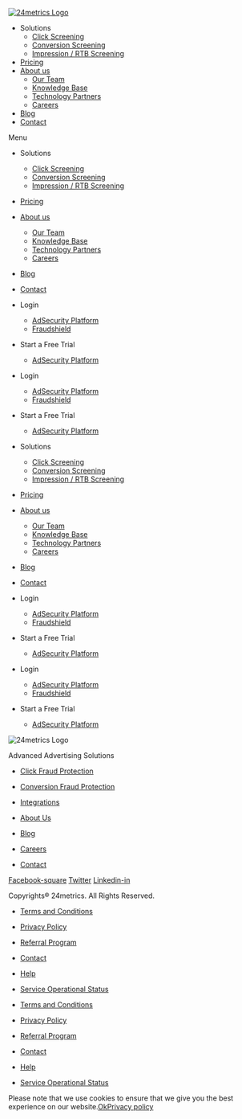 [![24metrics Logo](https://www.24metrics.com/wp-content/uploads/2018/12/metrics-logo@2x.png)](https://www.24metrics.com/)

* Solutions
    * [Click Screening](https://www.24metrics.com/adsecurity/)
    * [Conversion Screening](https://www.24metrics.com/adsecurity/)
    * [Impression / RTB Screening](https://www.24metrics.com/impression-screening/)
* [Pricing](https://www.24metrics.com/pricing/)
* [About us](https://www.24metrics.com/about-us/)
    * [Our Team](https://www.24metrics.com/about-us/)
    * [Knowledge Base](https://help.24metrics.com/)
    * [Technology Partners](https://www.24metrics.com/technology-partners/)
    * [Careers](https://www.24metrics.com/careers/)
* [Blog](https://www.24metrics.com/blog/)
* [Contact](https://www.24metrics.com/contact/)

Menu

* Solutions
    * [Click Screening](https://www.24metrics.com/adsecurity/)
    * [Conversion Screening](https://www.24metrics.com/adsecurity/)
    * [Impression / RTB Screening](https://www.24metrics.com/impression-screening/)
* [Pricing](https://www.24metrics.com/pricing/)
* [About us](https://www.24metrics.com/about-us/)
    * [Our Team](https://www.24metrics.com/about-us/)
    * [Knowledge Base](https://help.24metrics.com/)
    * [Technology Partners](https://www.24metrics.com/technology-partners/)
    * [Careers](https://www.24metrics.com/careers/)
* [Blog](https://www.24metrics.com/blog/)
* [Contact](https://www.24metrics.com/contact/)

* Login
    * [AdSecurity Platform](http://adsecurity.24metrics.com/)
    * [Fraudshield](http://fraudshield.24metrics.com/)
* Start a Free Trial
    * [AdSecurity Platform](https://adsecurity.24metrics.com/signup)

* Login
    * [AdSecurity Platform](http://adsecurity.24metrics.com/)
    * [Fraudshield](http://fraudshield.24metrics.com/)
* Start a Free Trial
    * [AdSecurity Platform](https://adsecurity.24metrics.com/signup)

* Solutions
    * [Click Screening](https://www.24metrics.com/adsecurity/)
    * [Conversion Screening](https://www.24metrics.com/adsecurity/)
    * [Impression / RTB Screening](https://www.24metrics.com/impression-screening/)
* [Pricing](https://www.24metrics.com/pricing/)
* [About us](https://www.24metrics.com/about-us/)
    * [Our Team](https://www.24metrics.com/about-us/)
    * [Knowledge Base](https://help.24metrics.com/)
    * [Technology Partners](https://www.24metrics.com/technology-partners/)
    * [Careers](https://www.24metrics.com/careers/)
* [Blog](https://www.24metrics.com/blog/)
* [Contact](https://www.24metrics.com/contact/)

* Login
    * [AdSecurity Platform](http://adsecurity.24metrics.com/)
    * [Fraudshield](http://fraudshield.24metrics.com/)
* Start a Free Trial
    * [AdSecurity Platform](https://adsecurity.24metrics.com/signup)

* Login
    * [AdSecurity Platform](http://adsecurity.24metrics.com/)
    * [Fraudshield](http://fraudshield.24metrics.com/)
* Start a Free Trial
    * [AdSecurity Platform](https://adsecurity.24metrics.com/signup)

![24metrics Logo](https://www.24metrics.com/wp-content/uploads/2018/12/metrics-logo-copy@2x-1.png)

Advanced Advertising Solutions

* [Click Fraud Protection](https://www.24metrics.com/adsecurity/)
* [Conversion Fraud Protection](https://www.24metrics.com/adsecurity/)
* [Integrations](https://www.24metrics.com/adsecurity/)

* [About Us](https://www.24metrics.com/about-us/)
* [Blog](https://www.24metrics.com/blog/)
* [Careers](https://www.24metrics.com/careers/)
* [Contact](https://www.24metrics.com/contact/)

[Facebook-square](https://www.facebook.com/24metrics/) [Twitter](https://twitter.com/24metrics) [Linkedin-in](http://www.linkedin.com/company/24metrics)

Copyrights® 24metrics. All Rights Reserved.

* [Terms and Conditions](https://www.24metrics.com/terms-and-conditions/)
* [Privacy Policy](https://www.24metrics.com/privacy-policy/)
* [Referral Program](http://referrals.24metrics.com/)
* [Contact](https://www.24metrics.com/contact/)
* [Help](https://www.24metrics.com/)
* [Service Operational Status](https://status.24metrics.com/)

* [Terms and Conditions](https://www.24metrics.com/terms-and-conditions/)
* [Privacy Policy](https://www.24metrics.com/privacy-policy/)
* [Referral Program](http://referrals.24metrics.com/)
* [Contact](https://www.24metrics.com/contact/)
* [Help](https://www.24metrics.com/)
* [Service Operational Status](https://status.24metrics.com/)

                                                             

Please note that we use cookies to ensure that we give you the best experience on our website.[Ok](#)[Privacy policy](https://www.24metrics.com/privacy-policy/)